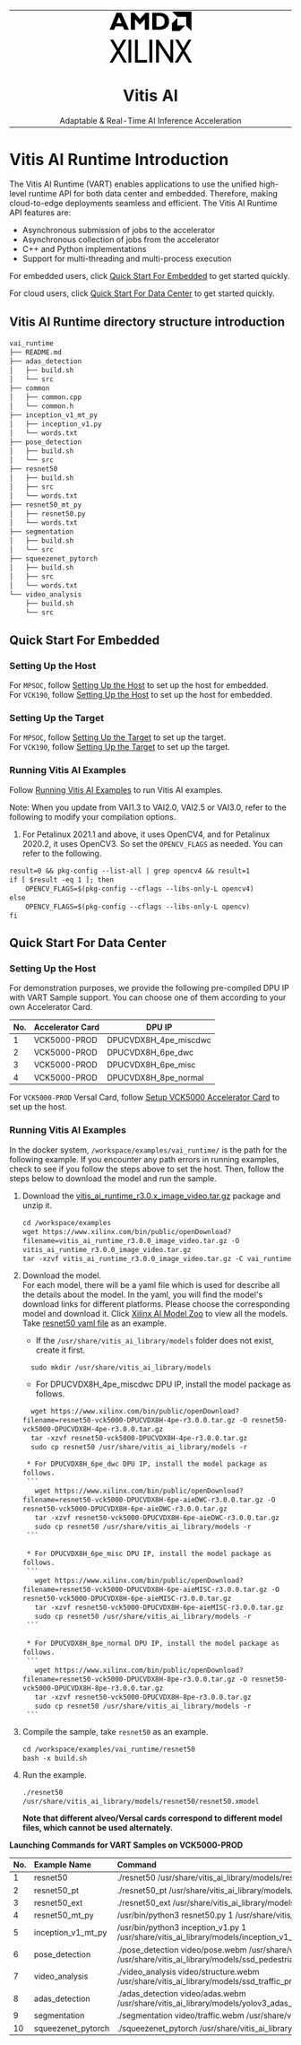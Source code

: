 ﻿<table class="sphinxhide">
 <tr>
   <td align="center"><img src="https://raw.githubusercontent.com/Xilinx/Image-Collateral/main/xilinx-logo.png" width="30%"/><h1>Vitis AI</h1><h0>Adaptable & Real-Time AI Inference Acceleration</h0>
   </td>
 </tr>
</table>

# Vitis AI Runtime Introduction
The Vitis AI Runtime (VART) enables applications to use the unified high-level runtime API for both data center and embedded. Therefore, making cloud-to-edge deployments seamless and efficient.
The Vitis AI Runtime API features are:
* Asynchronous submission of jobs to the accelerator
* Asynchronous collection of jobs from the accelerator
* C++ and Python implementations
* Support for multi-threading and multi-process execution

For embedded users, click 
[Quick Start For Embedded](#quick-start-for-embedded) to get started quickly. 

For cloud users, click 
[Quick Start For Data Center](#quick-start-for-data-center) to get started quickly.

Vitis AI Runtime directory structure introduction
--------------------------------------------------

```
vai_runtime
├── README.md
├── adas_detection
│   ├── build.sh
│   └── src
├── common
│   ├── common.cpp
│   └── common.h
├── inception_v1_mt_py
│   ├── inception_v1.py
│   └── words.txt
├── pose_detection
│   ├── build.sh
│   └── src
├── resnet50
│   ├── build.sh
│   ├── src
│   └── words.txt
├── resnet50_mt_py
│   ├── resnet50.py
│   └── words.txt
├── segmentation
│   ├── build.sh
│   └── src
├── squeezenet_pytorch
│   ├── build.sh
│   ├── src
│   └── words.txt
└── video_analysis
	├── build.sh
	└── src

```

## Quick Start For Embedded
### Setting Up the Host
For `MPSOC`, follow [Setting Up the Host](https://pages.gitenterprise.xilinx.com/linqiang/vitis-ai-staging/docs/board_setup/mpsoc/README.html#step1-setup-cross-compiler) to set up the host for embedded.  
For `VCK190`, follow [Setting Up the Host](https://pages.gitenterprise.xilinx.com/linqiang/vitis-ai-staging/docs/board_setup/vck190/README.html#step1-setup-cross-compiler) to set up the host for embedded.

### Setting Up the Target
For `MPSOC`, follow [Setting Up the Target](https://pages.gitenterprise.xilinx.com/linqiang/vitis-ai-staging/docs/board_setup/mpsoc/README.html#step2-setup-the-target) to set up the target.  
For `VCK190`, follow [Setting Up the Target](https://pages.gitenterprise.xilinx.com/linqiang/vitis-ai-staging/docs/board_setup/mpsoc/README.html#step2-setup-the-target) to set up the target.
	  
### Running Vitis AI Examples

Follow [Running Vitis AI Examples](../../docs/docs/board_setup/mpsoc/README.html#step3-run-the-vitis-ai-examples) to run Vitis AI examples.

Note: When you update from VAI1.3 to VAI2.0, VAI2.5 or VAI3.0, refer to the following to modify your compilation options.
1. For Petalinux 2021.1 and above, it uses OpenCV4, and for Petalinux 2020.2, it uses OpenCV3. So set the `OPENCV_FLAGS` as needed. You can refer to the following.
```
result=0 && pkg-config --list-all | grep opencv4 && result=1
if [ $result -eq 1 ]; then
	OPENCV_FLAGS=$(pkg-config --cflags --libs-only-L opencv4)
else
	OPENCV_FLAGS=$(pkg-config --cflags --libs-only-L opencv)
fi
```

## Quick Start For Data Center
### Setting Up the Host

For demonstration purposes, we provide the following pre-compiled DPU IP with VART Sample support. You can choose one of them according to your own Accelerator Card.

| No\. | Accelerator Card | DPU IP |
| ---- | ---- | ----   |
| 1 | VCK5000-PROD | DPUCVDX8H_4pe_miscdwc |
| 2 | VCK5000-PROD | DPUCVDX8H_6pe_dwc     |
| 3 | VCK5000-PROD | DPUCVDX8H_6pe_misc    |
| 4 | VCK5000-PROD | DPUCVDX8H_8pe_normal  |

For `VCK5000-PROD` Versal Card, follow [Setup VCK5000 Accelerator Card](../../docs/docs/vck5000/README.md) to set up the host.

### Running Vitis AI Examples
In the docker system, `/workspace/examples/vai_runtime/` is the path for the following example. If you encounter any path errors in running examples, check to see if you follow the steps above to set the host. Then, follow the steps below to download the model and run the sample.

1. Download the [vitis_ai_runtime_r3.0.x_image_video.tar.gz](https://www.xilinx.com/bin/public/openDownload?filename=vitis_ai_runtime_r3.0.0_image_video.tar.gz) package and unzip it.
	```
	cd /workspace/examples
	wget https://www.xilinx.com/bin/public/openDownload?filename=vitis_ai_runtime_r3.0.0_image_video.tar.gz -O vitis_ai_runtime_r3.0.0_image_video.tar.gz
	tar -xzvf vitis_ai_runtime_r3.0.0_image_video.tar.gz -C vai_runtime
	```
2. Download the model.  	
	For each model, there will be a yaml file which is used for describe all the details about the model. 
	In the yaml, you will find the model's download links for different platforms. Please choose the corresponding model and download it. Click [Xilinx AI Model Zoo](../../model_zoo/model-list) to view all the models. Take [resnet50  yaml file](../../model_zoo/model-list/cf_resnet50_imagenet_224_224_7.7G_2.5/model.yaml) as an example.

	* If the `/usr/share/vitis_ai_library/models` folder does not exist, create it first.
	```
	  sudo mkdir /usr/share/vitis_ai_library/models
	```

	* For DPUCVDX8H_4pe_miscdwc DPU IP, install the model package as follows.
	```
	  wget https://www.xilinx.com/bin/public/openDownload?filename=resnet50-vck5000-DPUCVDX8H-4pe-r3.0.0.tar.gz -O resnet50-vck5000-DPUCVDX8H-4pe-r3.0.0.tar.gz
	  tar -xzvf resnet50-vck5000-DPUCVDX8H-4pe-r3.0.0.tar.gz
	  sudo cp resnet50 /usr/share/vitis_ai_library/models -r
	```

        * For DPUCVDX8H_6pe_dwc DPU IP, install the model package as follows.
        ```
          wget https://www.xilinx.com/bin/public/openDownload?filename=resnet50-vck5000-DPUCVDX8H-6pe-aieDWC-r3.0.0.tar.gz -O resnet50-vck5000-DPUCVDX8H-6pe-aieDWC-r3.0.0.tar.gz
          tar -xzvf resnet50-vck5000-DPUCVDX8H-6pe-aieDWC-r3.0.0.tar.gz
          sudo cp resnet50 /usr/share/vitis_ai_library/models -r
        ```

        * For DPUCVDX8H_6pe_misc DPU IP, install the model package as follows.
        ```
          wget https://www.xilinx.com/bin/public/openDownload?filename=resnet50-vck5000-DPUCVDX8H-6pe-aieMISC-r3.0.0.tar.gz -O resnet50-vck5000-DPUCVDX8H-6pe-aieMISC-r3.0.0.tar.gz
          tar -xzvf resnet50-vck5000-DPUCVDX8H-6pe-aieMISC-r3.0.0.tar.gz
          sudo cp resnet50 /usr/share/vitis_ai_library/models -r
        ```

        * For DPUCVDX8H_8pe_normal DPU IP, install the model package as follows.
        ```
          wget https://www.xilinx.com/bin/public/openDownload?filename=resnet50-vck5000-DPUCVDX8H-8pe-r3.0.0.tar.gz -O resnet50-vck5000-DPUCVDX8H-8pe-r3.0.0.tar.gz
          tar -xzvf resnet50-vck5000-DPUCVDX8H-8pe-r3.0.0.tar.gz
          sudo cp resnet50 /usr/share/vitis_ai_library/models -r
        ```
3. Compile the sample, take `resnet50` as an example.
	```
	cd /workspace/examples/vai_runtime/resnet50
	bash -x build.sh
	```
4. Run the example.
	```
	./resnet50 /usr/share/vitis_ai_library/models/resnet50/resnet50.xmodel
	```
	**Note that different alveo/Versal cards correspond to different model files, which cannot be used alternately.** 


 <summary><b>Launching Commands for VART Samples on VCK5000-PROD </b></summary>
 
| No\. | Example Name             | Command                                                   |
| :--- | :----------------------- | :-------------------------------------------------------- |
| 1    | resnet50                 | ./resnet50 /usr/share/vitis_ai_library/models/resnet50/resnet50.xmodel                            |
| 2    | resnet50_pt              | ./resnet50_pt /usr/share/vitis_ai_library/models/resnet50_pt/resnet50_pt.xmodel ../images/001.jpg |
| 3    | resnet50_ext             | ./resnet50_ext /usr/share/vitis_ai_library/models/resnet50/resnet50.xmodel ../images/001.jpg                           |
| 4    | resnet50_mt_py           | /usr/bin/python3 resnet50.py 1 /usr/share/vitis_ai_library/models/resnet50/resnet50.xmodel          |
| 5    | inception_v1_mt_py       | /usr/bin/python3 inception_v1.py 1 /usr/share/vitis_ai_library/models/inception_v1_tf/inception_v1_tf.xmodel      |
| 6    | pose_detection           | ./pose_detection video/pose.webm /usr/share/vitis_ai_library/models/sp_net/sp_net.xmodel /usr/share/vitis_ai_library/models/ssd_pedestrian_pruned_0_97/ssd_pedestrian_pruned_0_97.xmodel         |
| 7    | video_analysis           | ./video_analysis video/structure.webm /usr/share/vitis_ai_library/models/ssd_traffic_pruned_0_9/ssd_traffic_pruned_0_9.xmodel    |
| 8    | adas_detection           | ./adas_detection video/adas.webm /usr/share/vitis_ai_library/models/yolov3_adas_pruned_0_9/yolov3_adas_pruned_0_9.xmodel         |
| 9    | segmentation             | ./segmentation video/traffic.webm /usr/share/vitis_ai_library/models/fpn/fpn.xmodel        |
| 10   | squeezenet_pytorch       | ./squeezenet_pytorch /usr/share/vitis_ai_library/models/squeezenet_pt/squeezenet_pt.xmodel        |


